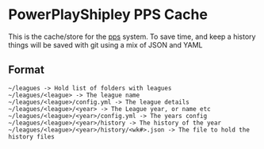 # PowerPlayShipley PPS Cache

This is the cache/store for the [pps](https://github.com/PowerPlayShipley/pps) system. To save time, and keep a history things will
be saved with git using a mix of JSON and YAML

## Format

```shell
~/leagues -> Hold list of folders with leagues
~/leagues/<league> -> The league name
~/leagues/<league>/config.yml -> The league details
~/leagues/<league>/<year> -> The League year, or name etc
~/leagues/<league>/<year>/config.yml -> The years config
~/leagues/<league>/<year>/history -> The history of the year
~/leagues/<league>/<year>/history/<wk#>.json -> The file to hold the history files
```
